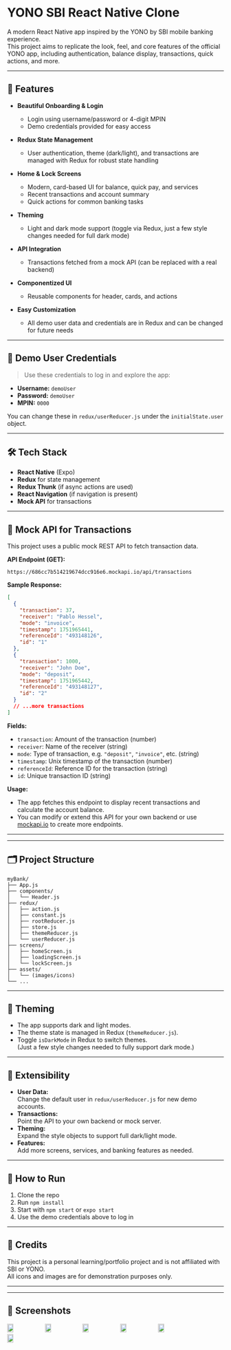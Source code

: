 # YONO SBI React Native Clone

A modern React Native app inspired by the YONO by SBI mobile banking experience.  
This project aims to replicate the look, feel, and core features of the official YONO app, including authentication, balance display, transactions, quick actions, and more.

---

## 🚀 Features

- **Beautiful Onboarding & Login**
  - Login using username/password or 4-digit MPIN
  - Demo credentials provided for easy access

- **Redux State Management**
  - User authentication, theme (dark/light), and transactions are managed with Redux for robust state handling

- **Home & Lock Screens**
  - Modern, card-based UI for balance, quick pay, and services
  - Recent transactions and account summary
  - Quick actions for common banking tasks

- **Theming**
  - Light and dark mode support (toggle via Redux, just a few style changes needed for full dark mode)

- **API Integration**
  - Transactions fetched from a mock API (can be replaced with a real backend)

- **Componentized UI**
  - Reusable components for header, cards, and actions

- **Easy Customization**
  - All demo user data and credentials are in Redux and can be changed for future needs

---

## 🧑 Demo User Credentials

> Use these credentials to log in and explore the app:

- **Username:** `demoUser`
- **Password:** `demoUser`
- **MPIN:** `0000`

You can change these in `redux/userReducer.js` under the `initialState.user` object.

---


## 🛠️ Tech Stack

- **React Native** (Expo)
- **Redux** for state management
- **Redux Thunk** (if async actions are used)
- **React Navigation** (if navigation is present)
- **Mock API** for transactions

---

## 🧪 Mock API for Transactions

This project uses a public mock REST API to fetch transaction data.

**API Endpoint (GET):**
```
https://686cc7b514219674dcc916e6.mockapi.io/api/transactions
```

**Sample Response:**
```json
[
  {
    "transaction": 37,
    "receiver": "Pablo Hessel",
    "mode": "invoice",
    "timestamp": 1751965441,
    "referenceId": "493148126",
    "id": "1"
  },
  {
    "transaction": 1000,
    "receiver": "John Doe",
    "mode": "deposit",
    "timestamp": 1751965442,
    "referenceId": "493148127",
    "id": "2"
  }
  // ...more transactions
]
```

**Fields:**
- `transaction`: Amount of the transaction (number)
- `receiver`: Name of the receiver (string)
- `mode`: Type of transaction, e.g. `"deposit"`, `"invoice"`, etc. (string)
- `timestamp`: Unix timestamp of the transaction (number)
- `referenceId`: Reference ID for the transaction (string)
- `id`: Unique transaction ID (string)

**Usage:**
- The app fetches this endpoint to display recent transactions and calculate the account balance.
- You can modify or extend this API for your own backend or use [mockapi.io](https://mockapi.io/) to create more endpoints.

---

---

## 🗂️ Project Structure

```
myBank/
├── App.js
├── components/
│   └── Header.js
├── redux/
│   ├── action.js
│   ├── constant.js
│   ├── rootReducer.js
│   ├── store.js
│   ├── themeReducer.js
│   └── userReducer.js
├── screens/
│   ├── homeScreen.js
│   ├── loadingScreen.js
│   └── lockScreen.js
├── assets/
│   └── (images/icons)
└── ...
```

---

## 🎨 Theming

- The app supports dark and light modes.
- The theme state is managed in Redux (`themeReducer.js`).
- Toggle `isDarkMode` in Redux to switch themes.  
  (Just a few style changes needed to fully support dark mode.)

---

## 🔄 Extensibility

- **User Data:**  
  Change the default user in `redux/userReducer.js` for new demo accounts.
- **Transactions:**  
  Point the API to your own backend or mock server.
- **Theming:**  
  Expand the style objects to support full dark/light mode.
- **Features:**  
  Add more screens, services, and banking features as needed.

---

## 📝 How to Run

1. Clone the repo
2. Run `npm install`
3. Start with `npm start` or `expo start`
4. Use the demo credentials above to log in

---

## 🙏 Credits

This project is a personal learning/portfolio project and is not affiliated with SBI or YONO.  
All icons and images are for demonstration purposes only.

---



---


## 📸 Screenshots

<div style="display: flex; flex-wrap: wrap; gap: 4px;">
  <img src="https://github.com/user-attachments/assets/708a8550-fa36-41c4-a1db-63339c927d7c" width="16.6%"/>
  <img src="https://github.com/user-attachments/assets/6deddac8-e534-4125-9a26-44afe295069e" width="16.6%"/>
  <img src="https://github.com/user-attachments/assets/94401075-51c8-432f-b7f2-23f78d39681c" width="16.6%"/>
  <img src="https://github.com/user-attachments/assets/99715f14-d9a2-4e0c-b74d-6967536f7feb" width="16.6%"/>
  <img src="https://github.com/user-attachments/assets/bed6b0f9-847c-4242-b6ae-c101daa442c5" width="16.6%"/>
  <img src="https://github.com/user-attachments/assets/b4c8bfcf-84d7-46b3-9f8f-ccf8e5e7883b" width="16.6%"/>
</div>
